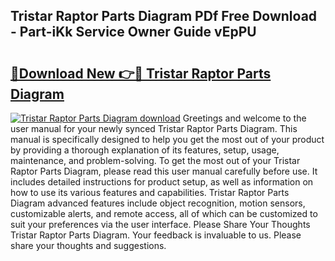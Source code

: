 ## Tristar Raptor Parts Diagram PDf Free Download - Part-iKk Service Owner Guide vEpPU

# <h2><a href="http://dflpmpz.blite.top/?on=Tristar+Raptor+Parts+Diagram">🔗Download New 👉🔴 Tristar Raptor Parts Diagram</a></h2>

[![Tristar Raptor Parts Diagram download](https://i.imgur.com/lujVjoI.png)](http://dflpmpz.blite.top/?on=Tristar+Raptor+Parts+Diagram)
Greetings and welcome to the user manual for your newly synced Tristar Raptor Parts Diagram. This manual is specifically designed to help you get the most out of your product by providing a thorough explanation of its features, setup, usage, maintenance, and problem-solving. To get the most out of your Tristar Raptor Parts Diagram, please read this user manual carefully before use. It includes detailed instructions for product setup, as well as information on how to use its various features and capabilities. Tristar Raptor Parts Diagram advanced features include object recognition, motion sensors, customizable alerts, and remote access, all of which can be customized to suit your preferences via the user interface. Please Share Your Thoughts Tristar Raptor Parts Diagram. Your feedback is invaluable to us. Please share your thoughts and suggestions.
